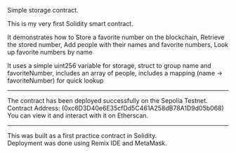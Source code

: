 Simple storage contract.

This is my very first Solidity smart contract.  

It demonstrates how to Store a favorite number on the blockchain, Retrieve the stored number, Add people with their names and favorite numbers, Look up favorite numbers by name  

It uses a simple uint256 variable for storage, struct to group name and favoriteNumber, includes an array of people, includes a mapping (name → favoriteNumber) for quick lookup  

--------------------------------------------------------------------------------------------------------------------------------
The contract has been deployed successfully on the Sepolia Testnet.  
Contract Address: (0xc6D3D40e6E35cfDd5C461A258dB78A1D9d05b068)  
You can view it and interact with it on Etherscan.  

--------------------------------------------------------------------------------------------------------------------------------
This was built as a first practice contract in Solidity.  
Deployment was done using Remix IDE and MetaMask.  
